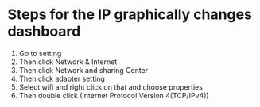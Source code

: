 # Steps for the IP graphically changes dashboard

1) Go to setting
2) Then click Network & Internet
3) Then click Network and sharing Center
4) Then click adapter setting
5) Select wifi and right click on that and choose properties 
6) Then double click (Internet Protocol Version 4(TCP/IPv4))

